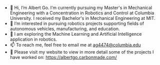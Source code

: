 - 👋  Hi, I’m Albert Go. I’m currently pursuing my Master's in Mechanical Engineering with a Concentration in Robotics and Control at Columbia University. I received my Bachelor's in Mechanical Engineering at MIT.
- 👀  I’m interested in pursuing robotics projects supporting fields of autonomous vehicles, manufacturing, and education.
- 🌱  I am exploring the Machine Learning and Artificial Intelligence application in robotics.
- 📫  To reach me, feel free to email me at ag4474@columbia.edu
- 🔧  Please visit my website to view in more detail some of the projects I have worked on: https://albertgo.carbonmade.com/

<!---
albertgo98/albertgo98 is a ✨ special ✨ repository because its `README.md` (this file) appears on your GitHub profile.
You can click the Preview link to take a look at your changes.
--->
